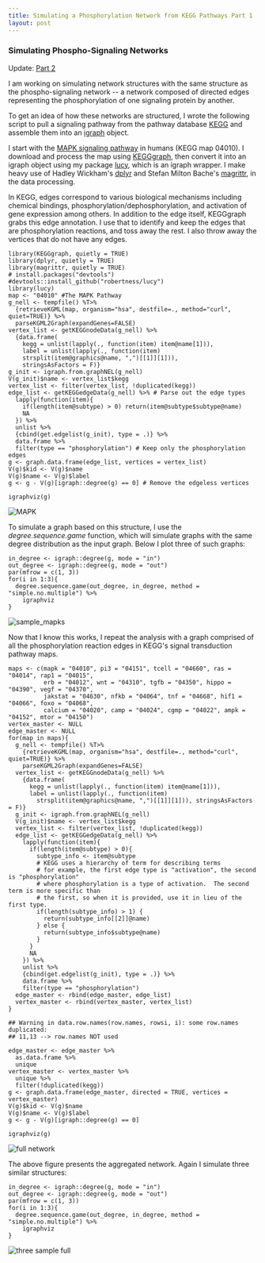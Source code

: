 ```yaml
---
title: Simulating a Phosphorylation Network from KEGG Pathways Part 1
layout: post
---
```


### Simulating Phospho-Signaling Networks

Update: [Part 2](http://robertness.github.io/2015/07/31/Simulating-a-Phosphorylation-Network-from-KEGG-Pathways-Part-2/)

I am working on simulating network structures with the same structure as
the phospho-signaling network -- a network composed of directed edges
representing the phosphorylation of one signaling protein by another.

To get an idea of how these networks are structured, I wrote the
following script to pull a signaling pathway from the pathway database
[KEGG](www.kegg.jp) and assemble them into an
[igraph](http://igraph.org/r/) object.

I start with the [MAPK signaling
pathway](http://www.kegg.jp/kegg/pathway/hsa/hsa04010.html) in humans
(KEGG map 04010). I download and process the map using
[KEGGgraph](http://www.bioconductor.org/packages/release/bioc/html/KEGGgraph.html),
then convert it into an igraph object using my package
[lucy](https://github.com/robertness/lucy), which is an igraph wrapper.
I make heavy use of Hadley Wickham's
[dplyr](https://github.com/hadley/dplyr) and Stefan Milton Bache's
[magrittr](https://github.com/smbache/magrittr), in the data processing.

In KEGG, edges correspond to various biological mechanisms including
chemical bindings, phosphorylation/dephosphorylation, and activation of
gene expression among others. In addition to the edge itself, KEGGgraph
grabs this edge annotation. I use that to identify and keep the edges
that are phosphorylation reactions, and toss away the rest. I also throw
away the vertices that do not have any edges.

    library(KEGGgraph, quietly = TRUE)
    library(dplyr, quietly = TRUE)
    library(magrittr, quietly = TRUE)
    # install.packages("devtools")
    #devtools::install_github("robertness/lucy")
    library(lucy)
    map <- "04010" #The MAPK Pathway
    g_nell <- tempfile() %T>%
      {retrieveKGML(map, organism="hsa", destfile=., method="curl", quiet=TRUE)} %>%
      parseKGML2Graph(expandGenes=FALSE) 
    vertex_list <- getKEGGnodeData(g_nell) %>%
      {data.frame(
        kegg = unlist(lapply(., function(item) item@name[1])),
        label = unlist(lapply(., function(item)
        strsplit(item@graphics@name, ",")[[1]][1])),
        stringsAsFactors = F)}
    g_init <- igraph.from.graphNEL(g_nell) 
    V(g_init)$name <- vertex_list$kegg 
    vertex_list <- filter(vertex_list, !duplicated(kegg))
    edge_list <- getKEGGedgeData(g_nell) %>% # Parse out the edge types
      lapply(function(item){
        if(length(item@subtype) > 0) return(item@subtype$subtype@name)
        NA
      }) %>%
      unlist %>%
      {cbind(get.edgelist(g_init), type = .)} %>%
      data.frame %>%
      filter(type == "phosphorylation") # Keep only the phosphorylation edges
    g <- graph.data.frame(edge_list, vertices = vertex_list)
    V(g)$kid <- V(g)$name
    V(g)$name <- V(g)$label
    g <- g - V(g)[igraph::degree(g) == 0] # Remove the edgeless vertices

    igraphviz(g)

![MAPK](http://i.imgur.com/ELfQagsl.png)

To simulate a graph based on this structure, I use the
*degree.sequence.game* function, which will simulate graphs with the
same degree distribution as the input graph. Below I plot three of such
graphs:

    in_degree <- igraph::degree(g, mode = "in")
    out_degree <- igraph::degree(g, mode = "out")
    par(mfrow = c(1, 3))
    for(i in 1:3){
      degree.sequence.game(out_degree, in_degree, method = "simple.no.multiple") %>%
        igraphviz
    }

![sample\_mapks](http://i.imgur.com/E2Krmnql.png)

Now that I know this works, I repeat the analysis with a graph comprised
of all the phosphorylation reaction edges in KEGG's signal transduction
pathway maps.

    maps <- c(mapk = "04010", pi3 = "04151", tcell = "04660", ras = "04014", rap1 = "04015",
              erb = "04012", wnt = "04310", tgfb = "04350", hippo = "04390", vegf = "04370", 
              jakstat = "04630", nfkb = "04064", tnf = "04668", hif1 = "04066", foxo = "04068",
              calcium = "04020", camp = "04024", cgmp = "04022", ampk = "04152", mtor = "04150")
    vertex_master <- NULL
    edge_master <- NULL
    for(map in maps){
      g_nell <- tempfile() %T>%
        {retrieveKGML(map, organism="hsa", destfile=., method="curl", quiet=TRUE)} %>%
        parseKGML2Graph(expandGenes=FALSE) 
      vertex_list <- getKEGGnodeData(g_nell) %>%
        {data.frame(
          kegg = unlist(lapply(., function(item) item@name[1])),
          label = unlist(lapply(., function(item)
            strsplit(item@graphics@name, ",")[[1]][1])), stringsAsFactors = F)}
      g_init <- igraph.from.graphNEL(g_nell) 
      V(g_init)$name <- vertex_list$kegg 
      vertex_list <- filter(vertex_list, !duplicated(kegg))
      edge_list <- getKEGGedgeData(g_nell) %>%
        lapply(function(item){
          if(length(item@subtype) > 0){
            subtype_info <- item@subtype
            # KEGG uses a hierarchy of term for describing terms
            # for example, the first edge type is "activation", the second is "phosphorylation"
            # where phosphorylation is a type of activation.  The second term is more specific than
            # the first, so when it is provided, use it in lieu of the first type.
            if(length(subtype_info) > 1) {
              return(subtype_info[[2]]@name)
            } else {
              return(subtype_info$subtype@name)
            }
          } 
          NA
        }) %>%
        unlist %>%
        {cbind(get.edgelist(g_init), type = .)} %>%
        data.frame %>%
        filter(type == "phosphorylation")
      edge_master <- rbind(edge_master, edge_list)
      vertex_master <- rbind(vertex_master, vertex_list)
    }

    ## Warning in data.row.names(row.names, rowsi, i): some row.names duplicated:
    ## 11,13 --> row.names NOT used

    edge_master <- edge_master %>%
      as.data.frame %>%
      unique
    vertex_master <- vertex_master %>%
      unique %>%
      filter(!duplicated(kegg))
    g <- graph.data.frame(edge_master, directed = TRUE, vertices = vertex_master)
    V(g)$kid <- V(g)$name
    V(g)$name <- V(g)$label
    g <- g - V(g)[igraph::degree(g) == 0]

    igraphviz(g)

![full network](http://i.imgur.com/jGP0h6Rl.png)

The above figure presents the aggregated network. Again I simulate three
similar structures:

    in_degree <- igraph::degree(g, mode = "in")
    out_degree <- igraph::degree(g, mode = "out")
    par(mfrow = c(1, 3))
    for(i in 1:3){
      degree.sequence.game(out_degree, in_degree, method = "simple.no.multiple") %>%
        igraphviz
    }

![three sample full](http://i.imgur.com/keVJ8oal.png)
